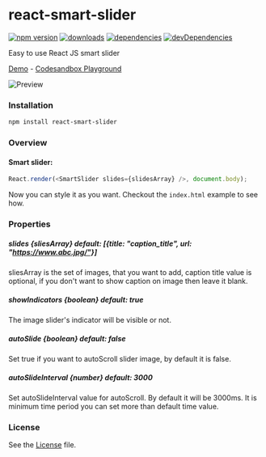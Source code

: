 # react-smart-slider

[![npm version](https://img.shields.io/npm/v/react-smart-slider.svg)](https://www.npmjs.com/package/react-smart-slider)
[![downloads](https://img.shields.io/npm/dt/react-smart-slider.svg)](https://www.npmjs.com/package/react-smart-slider)
[![dependencies](https://david-dm.org/therkverma/react-smart-slider.svg)](https://david-dm.org/therkverma/react-smart-slider)
[![devDependencies](https://david-dm.org/therkverma/react-smart-slider/dev-status.svg)](https://david-dm.org/therkverma/react-smart-slider?type=dev)


Easy to use React JS smart slider

[Demo](https://github.com/therkverma/react-smart-slider/) - [Codesandbox Playground](https://codesandbox.io/s/jpo4ypo9wv)

![Preview](https://res.cloudinary.com/therkverma-github-io/image/upload/fl_animated/v1547231907/react-smart-slider.png)

### Installation

```sh
npm install react-smart-slider
```

### Overview

#### Smart slider:

```javascript
React.render(<SmartSlider slides={slidesArray} />, document.body);
```

Now you can style it as you want. Checkout the `index.html` example to see how.

### Properties

##### slides {sliesArray} default: [{title: "caption_title", url: "https://www.abc.jpg/"}]

sliesArray is the set of images, that you want to add, caption title value is optional, if you don't want to show caption on image then leave it blank.

##### showIndicators {boolean} default: true

The image slider's indicator will be visible or not.

##### autoSlide {boolean} default: false

Set true if you want to autoScroll slider image, by default it is false.

##### autoSlideInterval {number} default: 3000

Set autoSlideInterval value for autoScroll. By default it will be 3000ms. It is minimum time period you can set more than default time value.


### License

See the [License](LICENSE) file.
